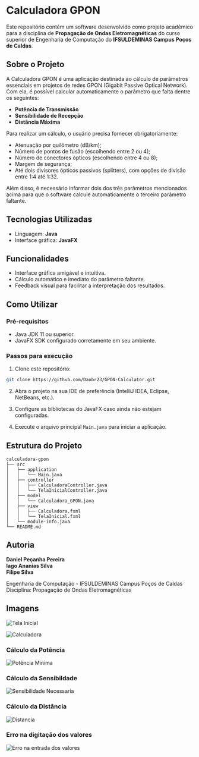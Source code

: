 # Calculadora GPON

Este repositório contém um software desenvolvido como projeto acadêmico para a disciplina de **Propagação de Ondas Eletromagnéticas** do curso superior de Engenharia de Computação do **IFSULDEMINAS Campus Poços de Caldas**.

## Sobre o Projeto

A Calculadora GPON é uma aplicação destinada ao cálculo de parâmetros essenciais em projetos de redes GPON (Gigabit Passive Optical Network). Com ela, é possível calcular automaticamente o parâmetro que falta dentre os seguintes:

* **Potência de Transmissão**
* **Sensibilidade de Recepção**
* **Distância Máxima**

Para realizar um cálculo, o usuário precisa fornecer obrigatoriamente:

* Atenuação por quilômetro (dB/km);
* Número de pontos de fusão (escolhendo entre 2 ou 4);
* Número de conectores ópticos (escolhendo entre 4 ou 8);
* Margem de segurança;
* Até dois divisores ópticos passivos (splitters), com opções de divisão entre 1:4 até 1:32.

Além disso, é necessário informar dois dos três parâmetros mencionados acima para que o software calcule automaticamente o terceiro parâmetro faltante.

## Tecnologias Utilizadas

* Linguagem: **Java**
* Interface gráfica: **JavaFX**

## Funcionalidades

* Interface gráfica amigável e intuitiva.
* Cálculo automático e imediato do parâmetro faltante.
* Feedback visual para facilitar a interpretação dos resultados.

## Como Utilizar

### Pré-requisitos

* Java JDK 11 ou superior.
* JavaFX SDK configurado corretamente em seu ambiente.

### Passos para execução

1. Clone este repositório:

```bash
git clone https://github.com/Danbr23/GPON-Calculator.git
```

2. Abra o projeto na sua IDE de preferência (IntelliJ IDEA, Eclipse, NetBeans, etc.).

3. Configure as bibliotecas do JavaFX caso ainda não estejam configuradas.

4. Execute o arquivo principal `Main.java` para iniciar a aplicação.

## Estrutura do Projeto

```
calculadora-gpon
├── src
│   ├── application
│   │   └── Main.java
│   ├── controller
│   │   ├── CalculadoraController.java
│   │   └── TelaInicialController.java
│   ├── model
│   │   └── Calculadora_GPON.java
│   ├── view
│   │   ├── Calculadora.fxml
│   │   └── TelaInicial.fxml
│   └── module-info.java
└── README.md
```

## Autoria

**Daniel Peçanha Pereira**<br>
**Iago Ananias Silva**<br>
**Filipe Silva**

Engenharia de Computação - IFSULDEMINAS Campus Poços de Caldas
Disciplina: Propagação de Ondas Eletromagnéticas

## Imagens

![Tela Inicial](imgs/TelaIncial.png)

![Calculadora](imgs/Calculadora.png)

### Cálculo da Potência
![Potência Minima](imgs/PotenciaMinima.png)

### Cálculo da Sensibildade
![Sensibilidade Necessaria](imgs/SensibildadeNecessaria.png)

### Cálculo da Distância
![Distancia](imgs/Distancia.png)

### Erro na digitação dos valores
![Erro na entrada dos valores](imgs/Erro.png)
